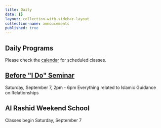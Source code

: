 ```yaml
---
title: Daily
date: {}
layout: collection-with-sidebar-layout
collection-name: annoucements
published: true
---
```


## Daily Programs
Please check the [calendar](http://www.icsd.org/calendar) for scheduled classes.

## [Before "I Do" Seminar](https://www.icsd.org/events/before-i-do-seminar)
Saturday, September 7, 2pm - 6pm
Everything related to Islamic Guidance on Relationships

## Al Rashid Weekend School
Classes begin Saturday, September 7
